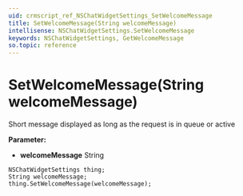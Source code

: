 ```yaml
---
uid: crmscript_ref_NSChatWidgetSettings_SetWelcomeMessage
title: SetWelcomeMessage(String welcomeMessage)
intellisense: NSChatWidgetSettings.SetWelcomeMessage
keywords: NSChatWidgetSettings, GetWelcomeMessage
so.topic: reference
---
```


# SetWelcomeMessage(String welcomeMessage)

Short message displayed as long as the request is in queue or active

**Parameter:** 
* **welcomeMessage** String

```crmscript
NSChatWidgetSettings thing;
String welcomeMessage;
thing.SetWelcomeMessage(welcomeMessage);
```

